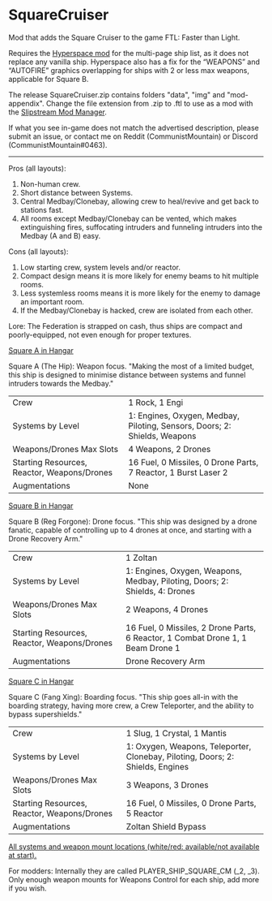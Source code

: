 # SquareCruiser
Mod that adds the Square Cruiser to the game FTL: Faster than Light.

Requires the [Hyperspace mod](https://github.com/FTL-Hyperspace/FTL-Hyperspace) for the multi-page ship list, as it does not replace any vanilla ship. Hyperspace also has a fix for the “WEAPONS” and “AUTOFIRE” graphics overlapping for ships with 2 or less max weapons, applicable for Square B.

The release SquareCruiser.zip contains folders "data", "img" and "mod-appendix". Change the file extension from .zip to .ftl to use as a mod with the [Slipstream Mod Manager](https://github.com/Vhati/Slipstream-Mod-Manager).

If what you see in-game does not match the advertised description, please submit an issue, or contact me on Reddit (CommunistMountain) or Discord (CommunistMountain#0463).
<hr>
Pros (all layouts):
<ol>
	<li>Non-human crew.</li>
	<li>Short distance between Systems.</li>
	<li>Central Medbay/Clonebay, allowing crew to heal/revive and get back to stations fast.</li>
	<li>All rooms except Medbay/Clonebay can be vented, which makes extinguishing fires, suffocating intruders and funneling intruders into the Medbay (A and B) easy.</li>
</ol>

Cons (all layouts):
<ol>
	<li>Low starting crew, system levels and/or reactor.</li>
	<li>Compact design means it is more likely for enemy beams to hit multiple rooms.</li>
	<li>Less systemless rooms means it is more likely for the enemy to damage an important room.</li>
	<li>If the Medbay/Clonebay is hacked, crew are isolated from each other.</li>
</ol>

Lore: The Federation is strapped on cash, thus ships are compact and poorly-equipped, not even enough for proper textures.

[Square A in Hangar](https://raw.githubusercontent.com/CommunistMountain/SquareCruiser/main/preview-images/SquareA%20Promo.png)

Square A (The Hip): Weapon focus. "Making the most of a limited budget, this ship is designed to minimise distance between systems and funnel intruders towards the Medbay."
<table>
	<tr>
		<td>Crew</td>
		<td>1 Rock, 1 Engi</td>
	</tr>
	<tr>
		<td>Systems by Level</td>
		<td>1: Engines, Oxygen, Medbay, Piloting, Sensors, Doors; 2: Shields, Weapons</td>
	</tr>
	<tr>
		<td>Weapons/Drones Max Slots</td>
		<td>4 Weapons, 2 Drones</td>
	</tr>
	<tr>
		<td>Starting Resources, Reactor, Weapons/Drones</td>
		<td>16 Fuel, 0 Missiles, 0 Drone Parts, 7 Reactor, 1 Burst Laser 2</td>
	</tr>
	<tr>
		<td>Augmentations</td>
		<td>None</td>
	</tr>
</table>

[Square B in Hangar](https://raw.githubusercontent.com/CommunistMountain/SquareCruiser/main/preview-images/SquareB%20Promo.png)

Square B (Reg Forgone): Drone focus. "This ship was designed by a drone fanatic, capable of controlling up to 4 drones at once, and starting with a Drone Recovery Arm."
<table>
	<tr>
		<td>Crew</td>
		<td>1 Zoltan</td>
	</tr>
	<tr>
		<td>Systems by Level</td>
		<td>1: Engines, Oxygen, Weapons, Medbay, Piloting, Doors; 2: Shields, 4: Drones</td>
	</tr>
	<tr>
		<td>Weapons/Drones Max Slots</td>
		<td>2 Weapons, 4 Drones</td>
	</tr>
	<tr>
		<td>Starting Resources, Reactor, Weapons/Drones</td>
		<td>16 Fuel, 0 Missiles, 2 Drone Parts, 6 Reactor, 1 Combat Drone 1, 1 Beam Drone 1</td>
	</tr>
	<tr>
		<td>Augmentations</td>
		<td>Drone Recovery Arm</td>
	</tr>
</table>

[Square C in Hangar](https://raw.githubusercontent.com/CommunistMountain/SquareCruiser/main/preview-images/SquareC%20Promo.png)

Square C (Fang Xing): Boarding focus. "This ship goes all-in with the boarding strategy, having more crew, a Crew Teleporter, and the ability to bypass supershields."
<table>
	<tr>
		<td>Crew</td>
		<td>1 Slug, 1 Crystal, 1 Mantis</td>
	</tr>
	<tr>
		<td>Systems by Level</td>
		<td>1: Oxygen, Weapons, Teleporter, Clonebay, Piloting, Doors; 2: Shields, Engines</td>
	</tr>
	<tr>
		<td>Weapons/Drones Max Slots</td>
		<td>3 Weapons, 3 Drones</td>
	</tr>
	<tr>
		<td>Starting Resources, Reactor, Weapons/Drones</td>
		<td>16 Fuel, 0 Missiles, 0 Drone Parts, 5 Reactor</td>
	</tr>
	<tr>
		<td>Augmentations</td>
		<td>Zoltan Shield Bypass</td>
	</tr>
</table>

[All systems and weapon mount locations (white/red: available/not available at start).](https://raw.githubusercontent.com/CommunistMountain/SquareCruiser/main/preview-images/Square%20Layouts.png)

For modders: Internally they are called PLAYER_SHIP_SQUARE_CM (_2, _3). Only enough weapon mounts for Weapons Control for each ship, add more if you wish.
